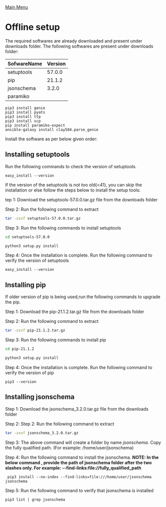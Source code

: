 [Main Menu](../README.md)
# Offline setup
The required softwares are already downloaded and present under downloads folder.
The following softwares are present under downloads folder:

|SofwareName|Version|
|------------|------|
|setuptools|57.0.0|
|pip|21.1.2|
|jsonschema|3.2.0|
|paramiko||

```shell
pip3 install genie
pip3 install pyats
pip3 install ttp
pip3 install scp
pip install paramiko-expect
ansible-galaxy install clay584.parse_genie

```


Install the software as per below given order:

## Installing setuptools
Run the following commands to check the version of setuptools.
```shell
easy_install --version
```
If the version of the setuptools is not too old(<41), you can skip the installation or else follow the steps below to install the setup tools:

tep 1: Download the setuptools-57.0.0.tar.gz file from the downloads folder

Step 2: Run the following command to extract
```sh
tar -zxvf setuptools-57.0.0.tar.gz
```
Step 3: Run the following commands to install  setuptools
```sh
cd setuptools-57.0.0

python3 setup.py install
```

Step 4: Once the installation is complete. Run the following command to verify the version of setuptools
```shell
easy_install --version
```

## Installing pip
If older version of pip is being used,run the following commands to upgrade the pip.

Step 1: Download the pip-21.1.2.tar.gz file from the downloads folder

Step 2: Run the following command to extract
```sh
tar -zxvf pip-21.1.2.tar.gz
```
Step 3: Run the following commands to install  pip
```sh
cd pip-21.1.2

python3 setup.py install
```

Step 4: Once the installation is complete. Run the following command to verify the version of pip
```shell
pip3 --version
```

## Installing jsonschema

Step 1: Download the jsonschema_3.2.0.tar.gz file from the downloads folder

Step 2: Step 2: Run the following command to extract
```sh
tar -zxvf jsonschema_3.2.0.tar.gz
```

Step 3: The above command will create a folder by name _jsonschema_. 
Copy the fully qualified path. (For example: /home/user/jsonschema)

Step 4: Run the following command to install the jsonschema.
**NOTE: In the below command , provide the path of jsonschema folder after the two slashes only. For
example: --find-links:file://fully_qualified_path**
```shell
 pip3 install --no-index --find-links=file:///home/user/jsonschema  jsonschema
```

Step 5: Run the following command to verify that jsonschema is installed
```shell
pip3 list | grep jsonschema
```
